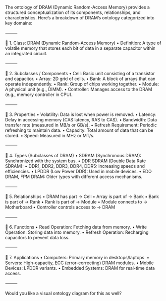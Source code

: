The ontology of DRAM (Dynamic Random-Access Memory) provides a structured conceptualization of its components, relationships, and characteristics. Here’s a breakdown of DRAM’s ontology categorized into key domains:

⸻

🔷 1. Class: DRAM (Dynamic Random-Access Memory)
	•	Definition: A type of volatile memory that stores each bit of data in a separate capacitor within an integrated circuit.

⸻

🔷 2. Subclasses / Components
	•	Cell: Basic unit consisting of a transistor and capacitor.
	•	Array: 2D grid of cells.
	•	Bank: A block of arrays that can operate independently.
	•	Rank: Group of chips working together.
	•	Module: A physical unit (e.g., DIMM).
	•	Controller: Manages access to the DRAM (e.g., memory controller in CPU).

⸻

🔷 3. Properties
	•	Volatility: Data is lost when power is removed.
	•	Latency: Delay in accessing memory (CAS latency, RAS to CAS).
	•	Bandwidth: Data transfer rate (measured in MB/s or GB/s).
	•	Refresh Requirement: Periodic refreshing to maintain data.
	•	Capacity: Total amount of data that can be stored.
	•	Speed: Measured in MHz or MT/s.

⸻

🔷 4. Types (Subclasses of DRAM)
	•	SDRAM (Synchronous DRAM): Synchronized with the system bus.
	•	DDR SDRAM (Double Data Rate SDRAM):
	•	DDR1, DDR2, DDR3, DDR4, DDR5: Increasing speeds and efficiencies.
	•	LPDDR (Low Power DDR): Used in mobile devices.
	•	EDO DRAM, FPM DRAM: Older types with different access mechanisms.

⸻

🔷 5. Relationships
	•	DRAM has part → Cell
	•	Array is part of → Bank
	•	Bank is part of → Rank
	•	Rank is part of → Module
	•	Module connects to → Motherboard
	•	Controller controls access to → DRAM

⸻

🔷 6. Functions
	•	Read Operation: Fetching data from memory.
	•	Write Operation: Storing data into memory.
	•	Refresh Operation: Recharging capacitors to prevent data loss.

⸻

🔷 7. Applications
	•	Computers: Primary memory in desktops/laptops.
	•	Servers: High-capacity, ECC (error-correcting) DRAM modules.
	•	Mobile Devices: LPDDR variants.
	•	Embedded Systems: DRAM for real-time data access.

⸻

Would you like a visual ontology diagram for this as well?